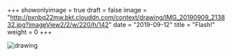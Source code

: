 +++
showonlyimage = true 
draft = false 
image = "http://pxnbq22mw.bkt.clouddn.com/context/drawing/IMG_20190909_213832.jpg?imageView2/2/w/220/h/142" 
date = "2019-09-12" 
title = "Flash!" 
weight = 0 
+++

![drawing](http://pxnbq22mw.bkt.clouddn.com/context/drawing/IMG_20190909_213832.jpg)  
